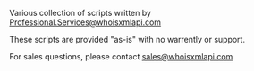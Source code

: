 Various collection of scripts written by Professional.Services@whoisxmlapi.com

These scripts are provided "as-is" with no warrently or support.

For sales questions, please contact sales@whoisxmlapi.com
